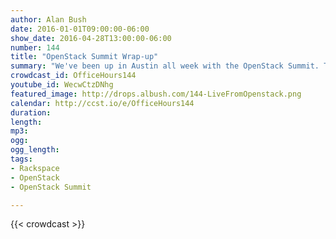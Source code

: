 ```yaml
---
author: Alan Bush
date: 2016-01-01T09:00:00-06:00
show_date: 2016-04-28T13:00:00-06:00
number: 144
title: "OpenStack Summit Wrap-up"
summary: "We've been up in Austin all week with the OpenStack Summit. Today we're chatting with Ken Hui and Kevin Jackson, two OpenStack Rackers about their takeaways from the Summit. What did they learn? What did they share? What can we look forward to from OpenStack in the near future?"
crowdcast_id: OfficeHours144
youtube_id: WecwCtzDNhg
featured_image: http://drops.albush.com/144-LiveFromOpenstack.png
calendar: http://ccst.io/e/OfficeHours144
duration:
length:
mp3:
ogg:
ogg_length:
tags:
- Rackspace
- OpenStack
- OpenStack Summit

---
```


<!--more-->

{{< crowdcast >}}
